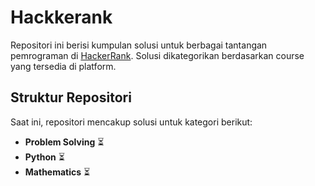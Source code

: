 # Hackkerank

Repositori ini berisi kumpulan solusi untuk berbagai tantangan pemrograman di [HackerRank](https://www.hackerrank.com/). Solusi dikategorikan berdasarkan course yang tersedia di platform.

## Struktur Repositori

Saat ini, repositori mencakup solusi untuk kategori berikut:

- **Problem Solving** ⏳
- **Python** ⏳ 
- **Mathematics** ⏳ 

